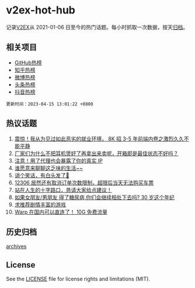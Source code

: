 # v2ex-hot-hub

 记录[V2EX](https://www.v2ex.com/)从 2021-01-06 日至今的热门话题。每小时抓取一次数据，按天[归档](archives)。
 
 ## 相关项目

- [GitHub热榜](https://github.com/it985/github-hot-hub)
- [知乎热榜](https://github.com/it985/zhihu-hot-hub)
- [微博热榜](https://github.com/it985/weibo-hot-hub)
- [头条热榜](https://github.com/it985/toutiao-hot-hub)
- [抖音热榜](https://github.com/it985/douyin-hot-hub)


 `更新时间：2023-04-15 13:01:22 +0800`

## 热议话题

1. [震惊！我从为见过如此恶劣的就业环境， 8K 招 3-5 年前端内卷之激烈久久不能平静](https://www.v2ex.com/t/932520)
1. [厂家们为什么不把耳机煲好了再拿出来卖呢，开箱即是最佳状态不好吗？](https://www.v2ex.com/t/932605)
1. [注意！用了代理也会暴露了你的真实 IP](https://www.v2ex.com/t/932532)
1. [谁愿意来聊聊这乏味的生活~~](https://www.v2ex.com/t/932563)
1. [讲个笑话，有白头发了🥵](https://www.v2ex.com/t/932623)
1. [12306 居然还有取消订单次数限制，超限后当天无法购买车票](https://www.v2ex.com/t/932535)
1. [站在人生的十字路口，恳请大家给点建议！](https://www.v2ex.com/t/932709)
1. [如果女朋友/男朋友 得了糖尿病,你们会继续相处下去吗?
30 岁这个年纪](https://www.v2ex.com/t/932584)
1. [求推荐剧情丰富的游戏](https://www.v2ex.com/t/932678)
1. [Warp 在国内可以直连了！ 10G 免费流量](https://www.v2ex.com/t/932585)

## 历史归档

[archives](archives)

## License

See the [LICENSE](LICENSE) file for license rights and limitations (MIT).
